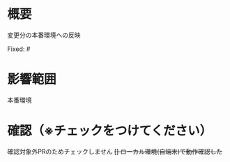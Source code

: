 # 概要

変更分の本番環境への反映

<!--含まれているリリースIssueの番号を記載する↓-->
Fixed: #

# 影響範囲

本番環境

# 確認（※チェックをつけてください）

確認対象外PRのためチェックしません
~~[] ローカル環境(自端末)で動作確認した~~